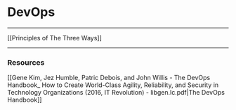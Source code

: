 # DevOps
___
[[Principles of The Three Ways]]

___
### Resources
[[Gene Kim, Jez Humble, Patric Debois, and John Willis - The DevOps Handbook_ How to Create World-Class Agility, Reliability, and Security in Technology Organizations (2016, IT Revolution) - libgen.lc.pdf|The DevOps Handbook]]


